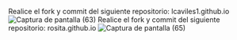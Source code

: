 Realice el fork y commit del siguiente repositorio: lcaviles1.github.io
![Captura de pantalla (63)](https://github.com/user-attachments/assets/dcbb4f16-aa11-49bd-9767-05431a83dc31)
Realice el fork y commit del siguiente repositorio: rosita.github.io
![Captura de pantalla (65)](https://github.com/user-attachments/assets/c6301ca4-1b09-42e7-9275-9329bda38b15)
